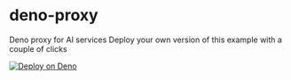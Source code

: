 # deno-proxy
Deno proxy for AI services
Deploy your own version of this example with a couple of clicks

[![Deploy on Deno](https://deno.com/button)](https://app.deno.com/new?clone=https://github.com/franchb/deno-proxy)